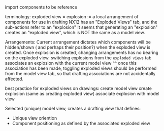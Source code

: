 import components to be reference

terminology:
exploded view = explosion := a local arrangement of components for use in drafting
NX12 has an "Exploded Views" tab, and the sub-actions refer to an "explosion"
It seems that generating an "explosion" creates an "exploded view", which is NOT the same as a model view.

Arrangements: Current arrangement dictates which components will be hidden/shown ( and perhaps their position?) when the exploded view is created.  Once explosion is created, changing arrangements has no bearing on the exploded view.
switching explosions from the `exploded views` tab associates an explosion with the current model view
^^ once this association has been made, toggling exploded views should be performed from the model view tab, so that drafting associations are not accidentally affected.

best practice for exploded views on drawings:
create model view
create explosion (same as creating exploded view)
associate explosion with model view

Selected (unique) model view, creates a drafting view that defines:
- Unique view oriention
- Component positioning as defined by the associated exploded view